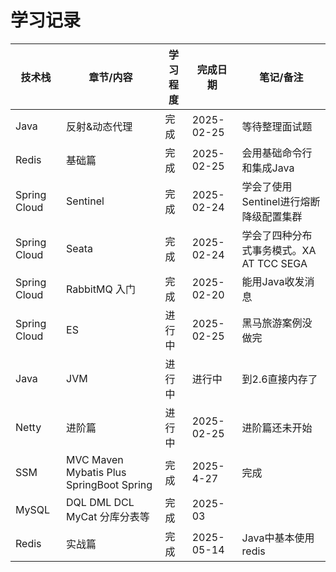 # 学习记录

<!-- more -->

| 技术栈       | 章节/内容                                | 学习程度 | 完成日期   | 笔记/备注                                |
| ------------ | ---------------------------------------- | -------- | ---------- | ---------------------------------------- |
| Java         | 反射&动态代理                            | 完成     | 2025-02-25 | 等待整理面试题                           |
| Redis        | 基础篇                                   | 完成     | 2025-02-25 | 会用基础命令行和集成Java                 |
| Spring Cloud | Sentinel                                 | 完成     | 2025-02-24 | 学会了使用Sentinel进行熔断降级配置集群   |
| Spring Cloud | Seata                                    | 完成     | 2025-02-24 | 学会了四种分布式事务模式。XA AT TCC SEGA |
| Spring Cloud | RabbitMQ 入门                            | 完成     | 2025-02-20 | 能用Java收发消息                         |
| Spring Cloud | ES                                       | 进行中   | 2025-02-25 | 黑马旅游案例没做完                       |
| Java         | JVM                                      | 进行中   | 进行中     | 到2.6直接内存了                          |
| Netty        | 进阶篇                                   | 进行中   | 2025-02-25 | 进阶篇还未开始                           |
| SSM          | MVC Maven Mybatis Plus SpringBoot Spring | 完成     | 2025-4-27  | 完成                                     |
| MySQL        | DQL DML DCL MyCat 分库分表等             | 完成     | 2025-03    |                                          |
| Redis        | 实战篇                                   | 完成     | 2025-05-14 | Java中基本使用redis                      |



